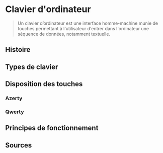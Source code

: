 # Clavier d'ordinateur

> Un clavier d’ordinateur est une interface homme-machine munie de touches permettant à l'utilisateur d'entrer dans l'ordinateur une séquence de données, notamment textuelle. 

## Histoire


## Types de clavier

## Disposition des touches

### Azerty
### Qwerty

## Principes de fonctionnement

## Sources
